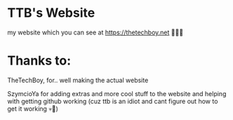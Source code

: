 # TTB's Website
my website which you can see at https://thetechboy.net 💯💯💯

# Thanks to:
TheTechBoy, for.. well making the actual website

SzymcioYa for adding extras and more cool stuff to the website and helping with getting github working (cuz ttb is an idiot and cant figure out how to get it working 💀🙏)
